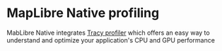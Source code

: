# MapLibre Native profiling

MabLibre Native integrates [Tracy profiler](https://github.com/wolfpld/tracy) which offers an easy way to understand and optimize your application's CPU and GPU performance
